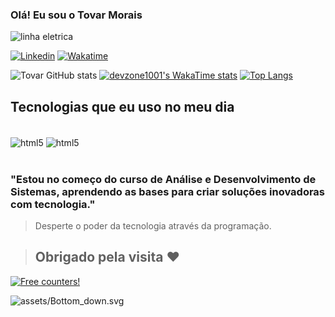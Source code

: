 
### Olá! Eu sou o Tovar Morais 
![linha eletrica](https://user-images.githubusercontent.com/73097560/115834477-dbab4500-a447-11eb-908a-139a6edaec5c.gif)

[![Linkedin](https://img.shields.io/badge/LinkedIn-0077B5?style=for-the-badge&logo=linkedin&logoColor=white)](https://linkedin.com/in/tovar-morais)
[![Wakatime](https://img.shields.io/badge/WakaTime-000000?style=for-the-badge&logo=WakaTime&logoColor=white)](https://wakatime.com/@devzone1001)

![Tovar GitHub stats](https://github-readme-stats.vercel.app/api?username=devzone1001&show_icons=true&theme=radical)
[![devzone1001's WakaTime stats](https://github-readme-stats.vercel.app/api/wakatime?username=devzone1001)](https://github.com/anuraghazra/github-readme-stats)
[![Top Langs](https://github-readme-stats.vercel.app/api/top-langs/?username=devzone1001)](https://github.com/anuraghazra/github-readme-stats)


## Tecnologias que eu uso no meu dia

<div style="display: inline_block"><br/>
    <img align="center" alt="html5" src="https://img.shields.io/badge/C-00599C?style=for-the-badge&logo=c&logoColor=white" />
    <img align="center" alt="html5" src="https://img.shields.io/badge/Java-ED8B00?style=for-the-badge&logo=openjdk&logoColor=white" />
</div><br/>

### "Estou no começo do curso de Análise e Desenvolvimento de Sistemas, aprendendo as bases para criar soluções inovadoras com tecnologia."

> Desperte o poder da tecnologia através da programação.

> ## Obrigado pela visita ❤️


<a href="https://info.flagcounter.com/grBS"><img src="https://s11.flagcounter.com/map/grBS/size_l/txt_000000/border_000000/pageviews_1/viewers_0/flags_1/" alt="Free counters!" border="0"></a>




![assets/Bottom_down.svg](https://github.com/BEPb/BEPb/raw/main/assets/Bottom_down.svg)
